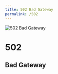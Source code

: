 ```yaml
---
title: 502 Bad Gateway
permalink: /502
---
```

<div>
    <img src="http://i.imgur.com/2ze2o1Z.jpg" alt="502 Bad Gateway" />
    <h1>502</h1>
    <h2>Bad Gateway</h2>
</div>
